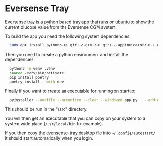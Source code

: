 # Eversense Tray
Eversense tray is a python based tray app that runs on ubuntu to show the current glucose value from the Eversense CGM system.

To build the app you need the following system dependencies:
```bash
  sudo apt install python3-gi gir1.2-gtk-3.0 gir1.2-appindicator3-0.1 gir1.2-gdkpixbuf-2.0 python3-dbus
```

Then you need to create a python environment and install the dependencies:
```bash
  python3 -m venv .venv
  source .venv/bin/activate
  pip install poetry
  poetry install --with dev
```

Finally if you want to create an executable for running on startup:
```bash
  pyinstaller --onefile --noconfirm --clean --windowed app.py   --add-data "/usr/share/glib-2.0/schemas:usr/share/glib-2.0/schemas"   --add-data "/usr/share/icons:usr/share/icons"   --add-data "/usr/lib/x86_64-linux-gnu/gtk-3.0:usr/lib/x86_64-linux-gnu/gtk-3.0"
```

This should be run in the "/src" directory.

You will then get an executable that you can copy on your system to a system wide place (`/usr/local/bin` for example).

If you then copy the evensense-tray.desktop file into `~/.config/autostart/` it should start automatically when you login.
